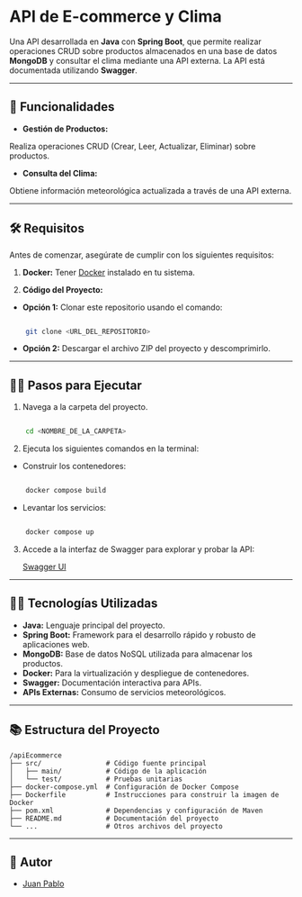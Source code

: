 # API de E-commerce y Clima

  

Una API desarrollada en **Java** con **Spring Boot**, que permite realizar operaciones CRUD sobre productos almacenados en una base de datos **MongoDB** y consultar el clima mediante una API externa. La API está documentada utilizando **Swagger**.

  

---

  

## 🚀 Funcionalidades

  

- **Gestión de Productos:**

Realiza operaciones CRUD (Crear, Leer, Actualizar, Eliminar) sobre productos.

  

- **Consulta del Clima:**

Obtiene información meteorológica actualizada a través de una API externa.

  

---

  

## 🛠 Requisitos

  

Antes de comenzar, asegúrate de cumplir con los siguientes requisitos:

  

1. **Docker:** Tener [Docker](https://www.docker.com/) instalado en tu sistema.

2. **Código del Proyecto:**

- **Opción 1:** Clonar este repositorio usando el comando:

```bash

	git clone <URL_DEL_REPOSITORIO>

```

- **Opción 2:** Descargar el archivo ZIP del proyecto y descomprimirlo.

  

---

  

## 🏃‍♂️ Pasos para Ejecutar

  

1. Navega a la carpeta del proyecto.

```bash

	cd <NOMBRE_DE_LA_CARPETA>

  ```

2. Ejecuta los siguientes comandos en la terminal:

- Construir los contenedores:

```bash

	docker compose build

```

- Levantar los servicios:

```bash

	docker compose up

```

3. Accede a la interfaz de Swagger para explorar y probar la API:

	[Swagger UI](http://localhost:8081/api/v1/swagger-ui/index.html)

  

---

  

## 🧑‍💻 Tecnologías Utilizadas

  

- **Java:** Lenguaje principal del proyecto.  
- **Spring Boot:** Framework para el desarrollo rápido y robusto de aplicaciones web.  
- **MongoDB:** Base de datos NoSQL utilizada para almacenar los productos.  
- **Docker:** Para la virtualización y despliegue de contenedores.  
- **Swagger:** Documentación interactiva para APIs.  
- **APIs Externas:** Consumo de servicios meteorológicos.

  

---

  

## 📚 Estructura del Proyecto

```
/apiEcommerce
├── src/                # Código fuente principal
│   ├── main/           # Código de la aplicación
│   └── test/           # Pruebas unitarias
├── docker-compose.yml  # Configuración de Docker Compose
├── Dockerfile          # Instrucciones para construir la imagen de Docker
├── pom.xml             # Dependencias y configuración de Maven
├── README.md           # Documentación del proyecto
└── ...                 # Otros archivos del proyecto
```

---
## 👥 Autor

- [Juan Pablo](https://github.com/JuanPabloOrtizJaimes)
